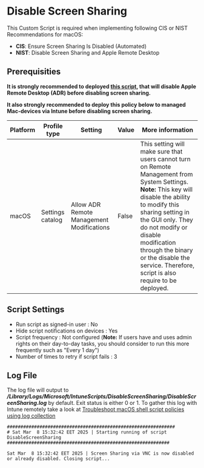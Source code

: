 # Disable Screen Sharing
This Custom Script is required when implementing following CIS or NIST Recommendations for macOS: 
- **CIS**: Ensure Screen Sharing Is Disabled (Automated)
- **NIST**: Disable Screen Sharing and Apple Remote Desktop

## Prerequisities
**It is strongly recommended to deployed [this script](https://github.com/microsoft/shell-intune-samples/tree/master/macOS/Config/Disable%20Remote%20Login), that will disable Apple Remote Desktop (ADR) before disabling screen sharing.**

**It also strongly recommended to deploy this policy below to managed Mac-devices via Intune before disabling screen sharing.**

| Platform | Profile type | Setting | Value | More information |
| -------- | ------- | -------- | ------- | ------- |
| macOS | Settings catalog | Allow ADR Remote Management Modifications | False | This setting will make sure that users cannot turn on Remote Management from System Settings. **Note:** This key will disable the ability to modify this sharing setting in the GUI only. They do not modify or disable modification through the binary or the disable the service. Therefore, script is also require to be deployed. |

## Script Settings
- Run script as signed-in user : No
- Hide script notifications on devices : Yes
- Script frequency : Not configured (**Note:** If users have and uses admin rights on their day-to-day tasks, you should consider to run this more frequently such as "Every 1 day")
- Number of times to retry if script fails : 3

## Log File
The log file will output to ***/Library/Logs/Microsoft/IntuneScripts/DisableScreenSharing/DisableScreenSharing.log*** by default. Exit status is either 0 or 1. To gather this log with Intune remotely take a look at  [Troubleshoot macOS shell script policies using log collection](https://docs.microsoft.com/en-us/mem/intune/apps/macos-shell-scripts#troubleshoot-macos-shell-script-policies-using-log-collection)

```
##############################################################
# Sat Mar  8 15:32:42 EET 2025 | Starting running of script DisableScreenSharing
############################################################

Sat Mar  8 15:32:42 EET 2025 | Screen Sharing via VNC is now disabled or already disabled. Closing script...
```

